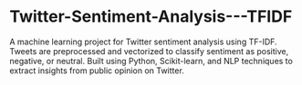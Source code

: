 # Twitter-Sentiment-Analysis---TFIDF
A machine learning project for Twitter sentiment analysis using TF-IDF. Tweets are preprocessed and vectorized to classify sentiment as positive, negative, or neutral. Built using Python, Scikit-learn, and NLP techniques to extract insights from public opinion on Twitter.
